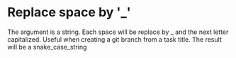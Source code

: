 # Replace space by '_'

The argument is a string. Each space will be replace by _ and the next letter capitalized. Useful when creating a git branch from a task title. The result will be a snake_case_string